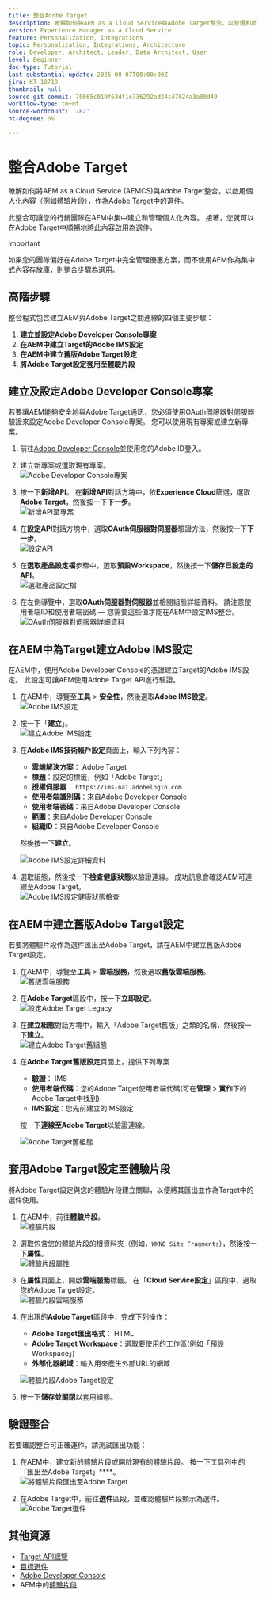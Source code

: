 ```yaml
---
title: 整合Adobe Target
description: 瞭解如何將AEM as a Cloud Service與Adobe Target整合，以管理和啟用個人化內容（體驗片段）作為選件。
version: Experience Manager as a Cloud Service
feature: Personalization, Integrations
topic: Personalization, Integrations, Architecture
role: Developer, Architect, Leader, Data Architect, User
level: Beginner
doc-type: Tutorial
last-substantial-update: 2025-08-07T00:00:00Z
jira: KT-18718
thumbnail: null
source-git-commit: 70665c019f63df1e736292ad24c47624a3a80d49
workflow-type: tm+mt
source-wordcount: '782'
ht-degree: 0%

---
```



# 整合Adobe Target

瞭解如何將AEM as a Cloud Service (AEMCS)與Adobe Target整合，以啟用個人化內容（例如體驗片段），作為Adobe Target中的選件。

此整合可讓您的行銷團隊在AEM中集中建立和管理個人化內容。 接著，您就可以在Adobe Target中順暢地將此內容啟用為選件。

>[!IMPORTANT]
>
>如果您的團隊偏好在Adobe Target中完全管理優惠方案，而不使用AEM作為集中式內容存放庫，則整合步驟為選用。

## 高階步驟

整合程式包含建立AEM與Adobe Target之間連線的四個主要步驟：

1. **建立並設定Adobe Developer Console專案**
2. **在AEM中建立Target的Adobe IMS設定**
3. **在AEM中建立舊版Adobe Target設定**
4. **將Adobe Target設定套用至體驗片段**

## 建立及設定Adobe Developer Console專案

若要讓AEM能夠安全地與Adobe Target通訊，您必須使用OAuth伺服器對伺服器驗證來設定Adobe Developer Console專案。 您可以使用現有專案或建立新專案。

1. 前往[Adobe Developer Console](https://developer.adobe.com/console)並使用您的Adobe ID登入。

2. 建立新專案或選取現有專案。\
   ![Adobe Developer Console專案](../assets/setup/adc-project.png)

3. 按一下&#x200B;**新增API**。 在&#x200B;**新增API**&#x200B;對話方塊中，依&#x200B;**Experience Cloud**&#x200B;篩選，選取&#x200B;**Adobe Target**，然後按一下&#x200B;**下一步**。\
   ![新增API至專案](../assets/setup/adc-add-api.png)

4. 在&#x200B;**設定API**&#x200B;對話方塊中，選取&#x200B;**OAuth伺服器對伺服器**&#x200B;驗證方法，然後按一下&#x200B;**下一步**。\
   ![設定API](../assets/setup/adc-configure-api.png)

5. 在&#x200B;**選取產品設定檔**&#x200B;步驟中，選取&#x200B;**預設Workspace**，然後按一下&#x200B;**儲存已設定的API**。\
   ![選取產品設定檔](../assets/setup/adc-select-product-profiles.png)

6. 在左側導覽中，選取&#x200B;**OAuth伺服器對伺服器**並檢閱組態詳細資料。 請注意使用者端ID和使用者端密碼 — 您需要這些值才能在AEM中設定IMS整合。
   ![OAuth伺服器對伺服器詳細資料](../assets/setup/adc-oauth-server-to-server.png)

## 在AEM中為Target建立Adobe IMS設定

在AEM中，使用Adobe Developer Console的憑證建立Target的Adobe IMS設定。 此設定可讓AEM使用Adobe Target API進行驗證。

1. 在AEM中，導覽至&#x200B;**工具** > **安全性**，然後選取&#x200B;**Adobe IMS設定**。\
   ![Adobe IMS設定](../assets/setup/aem-ims-configurations.png)

2. 按一下「**建立**」。\
   ![建立Adobe IMS設定](../assets/setup/aem-create-ims-configuration.png)

3. 在&#x200B;**Adobe IMS技術帳戶設定**&#x200B;頁面上，輸入下列內容：
   - **雲端解決方案**： Adobe Target
   - **標題**：設定的標籤，例如「Adobe Target」
   - **授權伺服器**： `https://ims-na1.adobelogin.com`
   - **使用者端識別碼**：來自Adobe Developer Console
   - **使用者端密碼**：來自Adobe Developer Console
   - **範圍**：來自Adobe Developer Console
   - **組織ID**：來自Adobe Developer Console

   然後按一下&#x200B;**建立**。

   ![Adobe IMS設定詳細資料](../assets/setup/aem-ims-configuration-details.png)

4. 選取組態，然後按一下&#x200B;**檢查健康狀態**&#x200B;以驗證連線。 成功訊息會確認AEM可連線至Adobe Target。\
   ![Adobe IMS設定健康狀態檢查](../assets/setup/aem-ims-configuration-health-check.png)

## 在AEM中建立舊版Adobe Target設定

若要將體驗片段作為選件匯出至Adobe Target，請在AEM中建立舊版Adobe Target設定。

1. 在AEM中，導覽至&#x200B;**工具** > **雲端服務**，然後選取&#x200B;**舊版雲端服務**。\
   ![舊版雲端服務](../assets/setup/aem-legacy-cloud-services.png)

2. 在&#x200B;**Adobe Target**&#x200B;區段中，按一下&#x200B;**立即設定**。\
   ![設定Adobe Target Legacy](../assets/setup/aem-configure-adobe-target-legacy.png)

3. 在&#x200B;**建立組態**&#x200B;對話方塊中，輸入「Adobe Target舊版」之類的名稱，然後按一下&#x200B;**建立**。\
   ![建立Adobe Target舊組態](../assets/setup/aem-create-adobe-target-legacy-configuration.png)

4. 在&#x200B;**Adobe Target舊版設定**&#x200B;頁面上，提供下列專案：
   - **驗證**： IMS
   - **使用者端代碼**：您的Adobe Target使用者端代碼(可在&#x200B;**管理** > **實作**&#x200B;下的Adobe Target中找到)
   - **IMS設定**：您先前建立的IMS設定

   按一下&#x200B;**連線至Adobe Target**&#x200B;以驗證連線。

   ![Adobe Target舊組態](../assets/setup/aem-target-legacy-configuration.png)

## 套用Adobe Target設定至體驗片段

將Adobe Target設定與您的體驗片段建立關聯，以便將其匯出並作為Target中的選件使用。

1. 在AEM中，前往&#x200B;**體驗片段**。\
   ![體驗片段](../assets/setup/aem-experience-fragments.png)

2. 選取包含您的體驗片段的根資料夾（例如，`WKND Site Fragments`），然後按一下&#x200B;**屬性**。\
   ![體驗片段屬性](../assets/setup/aem-experience-fragments-properties.png)

3. 在&#x200B;**屬性**&#x200B;頁面上，開啟&#x200B;**雲端服務**&#x200B;標籤。 在「**Cloud Service設定**」區段中，選取您的Adobe Target設定。\
   ![體驗片段雲端服務](../assets/setup/aem-experience-fragments-cloud-services.png)

4. 在出現的&#x200B;**Adobe Target**&#x200B;區段中，完成下列操作：
   - **Adobe Target匯出格式**： HTML
   - **Adobe Target Workspace**：選取要使用的工作區(例如「預設Workspace」)
   - **外部化器網域**：輸入用來產生外部URL的網域

   ![體驗片段Adobe Target設定](../assets/setup/aem-experience-fragments-adobe-target-configuration.png)

5. 按一下&#x200B;**儲存並關閉**&#x200B;以套用組態。

## 驗證整合

若要確認整合可正確運作，請測試匯出功能：

1. 在AEM中，建立新的體驗片段或開啟現有的體驗片段。 按一下工具列中的「匯出至Adobe Target」****。\
   ![將體驗片段匯出至Adobe Target](../assets/setup/aem-export-experience-fragment-to-adobe-target.png)

2. 在Adobe Target中，前往&#x200B;**選件**&#x200B;區段，並確認體驗片段顯示為選件。\
   ![Adobe Target選件](../assets/setup/adobe-target-xf-as-offer.png)

## 其他資源

- [Target API總覽](https://experienceleague.adobe.com/en/docs/target-dev/developer/api/target-api-overview)
- [目標選件](https://experienceleague.adobe.com/en/docs/target/using/experiences/offers/manage-content)
- [Adobe Developer Console](https://developer.adobe.com/developer-console/docs/guides/)
- AEM中的[體驗片段](https://experienceleague.adobe.com/en/docs/experience-manager-learn/sites/experience-fragments/experience-fragments-feature-video-use)